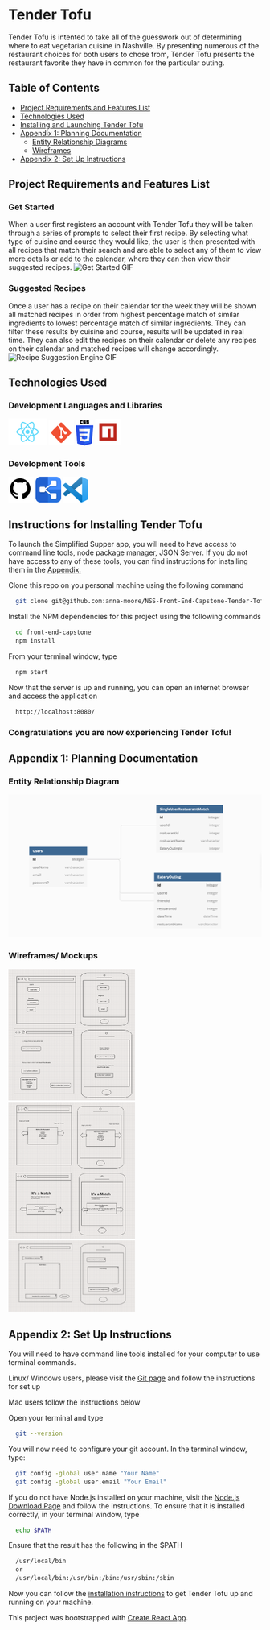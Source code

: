 # Tender Tofu

  Tender Tofu is intented to  take all of the guesswork out of determining where to eat vegetarian cuisine in Nashville. By presenting numerous of the restaurant choices for both users to chose from, Tender Tofu presents the restaurant favorite they have in common for the particular outing.
  

## Table of Contents
  * [Project Requirements and Features List](#project-requirements-and-features-list)
  * [Technologies Used](#technologies-used)
  * [Installing and Launching Tender Tofu](#instructions-for-installing-tender-tofu)
  * [Appendix 1: Planning Documentation](#appendix-1-planning-documentation)
    * [Entity Relationship Diagrams](#entity-relationship-diagram)
    * [Wireframes](#wireframes)
  * [Appendix 2: Set Up Instructions](#appendix-2-set-up-instructions)

## Project Requirements and Features List
### Get Started
When a user first registers an account with Tender Tofu they will be taken through a series of prompts to select their first recipe. By selecting what type of cuisine and course they would like, the user is then presented with all recipes that match their search and are able to select any of them to view more details or add to the calendar, where they can then view their suggested recipes.
![Get Started GIF](src/gif/get-started-view.gif)

### Suggested Recipes
Once a user has a recipe on their calendar for the week they will be shown all matched recipes in order from highest percentage match of similar ingredients to lowest percentage match of similar ingredients. They can filter these results by cuisine and course, results will be updated in real time. They can also edit the recipes on their calendar or delete any recipes on their calendar and matched recipes will change accordingly.
![Recipe Suggestion Engine GIF](src/gif/recipe-suggestion-engine.gif)

## Technologies Used
  ### Development Languages and Libraries
  <img src="./src/images/ReactLogo.png" width="15%"></img> <img src="./src/images/gitLogo.png" width="10%"></img> <img src="./src/images/CSS3Icon.png" width="7%"></img> <img src="./src/images/ReactCalenderNPMIcon.png" width="10%"></img>

  ### Development Tools
  <img src="./src/images/githubIcon.png" width="10%"></img> <img src="./src/images/DBDiagramIcon.png" width="10%"> <img src="./src/images/VSCodeIcon.png" width="10%"> 

## Instructions for Installing Tender Tofu
  To launch the Simplified Supper app, you will need to have access to command line tools, node package manager, JSON Server. If you do not have access to any of these tools, you can find instructions for installing them in the [Appendix.](#appendix-2-set-up-instructions)

  Clone this repo on you personal machine using the following command
  ```sh
    git clone git@github.com:anna-moore/NSS-Front-End-Capstone-Tender-Tofu.git
  ```

  Install the NPM dependencies for this project using the following commands
  ```sh
    cd front-end-capstone
    npm install
  ```

  From your terminal window, type
  ```sh
    npm start
  ```

  Now that the server is up and running, you can open an internet browser and access the application
  ```sh
    http://localhost:8080/
  ```

 ### Congratulations you are now experiencing Tender Tofu!

  ## Appendix 1: Planning Documentation

  ### Entity Relationship Diagram
  ![Tender Tofu ERD](/src/images/TenderTofuERD.png)

  ### Wireframes/ Mockups
  <img src="./src/images/WireFrame1.png" width="50%"></img> 
  <img src="./src/images/WireFrame2.png" width="50%"></img> 
  <img src="./src/images/WireFrame3.png" width="50%"></img> 
  


  ## Appendix 2: Set Up Instructions

  You will need to have command line tools installed for your computer to use terminal commands.

  Linux/ Windows users, please visit the [Git page](https://git-scm.com/book/en/v2/Getting-Started-Installing-Git) and follow the instructions for set up

  Mac users follow the instructions below

  Open your terminal and type
  ```sh
    git --version
  ```

  You will now need to configure your git account. In the terminal window, type:
  ```sh
    git config -global user.name "Your Name"
    git config -global user.email "Your Email"
  ```

  If you do not have Node.js installed on your machine, visit the [Node.js Download Page](https://nodejs.org/en/download/) and  follow the instructions. To ensure that it is installed correctly, in your terminal window, type
  ```sh
    echo $PATH
  ```
  Ensure that the result has the following in the $PATH
  ```sh
    /usr/local/bin
    or
    /usr/local/bin:/usr/bin:/bin:/usr/sbin:/sbin
  ```

  Now you can follow the [installation instructions](#instructions-for-installing-simplified-supper) to get Tender Tofu up and running on your machine.

  This project was bootstrapped with [Create React App](https://github.com/facebook/create-react-app).

